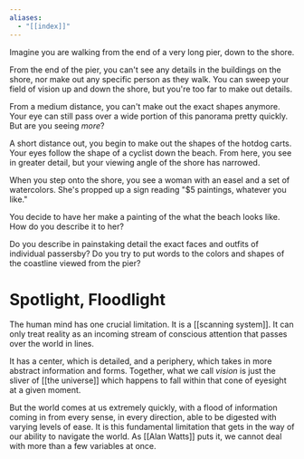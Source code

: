 ```yaml
---
aliases:
  - "[[index]]"
---
```

Imagine you are walking from the end of a very long pier, down to the shore.

From the end of the pier, you can't see any details in the buildings on the shore, nor make out any specific person as they walk. You can sweep your field of vision up and down the shore, but you're too far to make out details.

From a medium distance, you can't make out the exact shapes anymore. Your eye can still pass over a wide portion of this panorama pretty quickly. But are you seeing *more*?

A short distance out, you begin to make out the shapes of the hotdog carts. Your eyes follow the shape of a cyclist down the beach. From here, you see in greater detail, but your viewing angle of the shore has narrowed.

When you step onto the shore, you see a woman with an easel and a set of watercolors. She's propped up a sign reading "$5 paintings, whatever you like." 

You decide to have her make a painting of the what the beach looks like. How do you describe it to her?

Do you describe in painstaking detail the exact faces and outfits of individual passersby? Do you try to put words to the colors and shapes of the coastline viewed from the pier?
# Spotlight, Floodlight

The human mind has one crucial limitation. It is a [[scanning system]]. It can only treat reality as an incoming stream of conscious attention that passes over the world in lines.

It has a center, which is detailed, and a periphery, which takes in more abstract information and forms. Together, what we call *vision* is just the sliver of [[the universe]] which happens to fall within that cone of eyesight at a given moment. 

But the world comes at us extremely quickly, with a flood of information coming in from every sense, in every direction, able to be digested with varying levels of ease. It is this fundamental limitation that gets in the way of our ability to navigate the world. As [[Alan Watts]] puts it, we cannot deal with more than a few variables at once. 